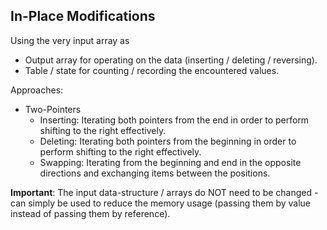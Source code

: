 ## In-Place Modifications


Using the very input array as
* Output array for operating on the data (inserting / deleting /
  reversing).
* Table / state for counting / recording the encountered values.

Approaches:
* Two-Pointers
    * Inserting: Iterating both pointers from the end in order to
      perform shifting to the right effectively.
    * Deleting: Iterating both pointers from the beginning in order to
      perform shifting to the right effectively.
    * Swapping: Iterating from the beginning and end in the opposite
      directions and exchanging items between the positions.


**Important**: The input data-structure / arrays do NOT need to be
changed - can simply be used to reduce the memory usage (passing them
by value instead of passing them by reference).